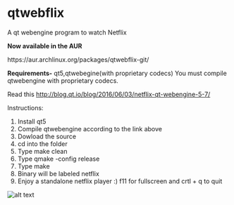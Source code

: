 # qtwebflix
A qt webengine program to watch Netflix

<b>Now available in the AUR</b>
<html>https://aur.archlinux.org/packages/qtwebflix-git/</html>

<b>Requirements-</b> qt5,qtwebegine(with proprietary codecs)
You must compile qtwebengine with proprietary codecs.

Read this <html>http://blog.qt.io/blog/2016/06/03/netflix-qt-webengine-5-7/</html>

Instructions:
  1. Install qt5
  2. Compile qtwebengine according to the link above
  3. Dowload the source
  4. cd into the folder
  5. Type make clean
  6. Type qmake -config release
  7. Type make
  8. Binary will be labeled netflix
  9. Enjoy a standalone netflix player :) f11 for fullscreen and crtl + q to quit
    
    
![alt text](https://i.imgur.com/6pkLVsr.png)    

